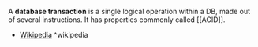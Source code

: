 A **database transaction** is a single logical operation within a DB, made out of several instructions.
It has properties commonly called [[ACID]].

- [Wikipedia](https://en.wikipedia.org/wiki/Database_transaction) ^wikipedia